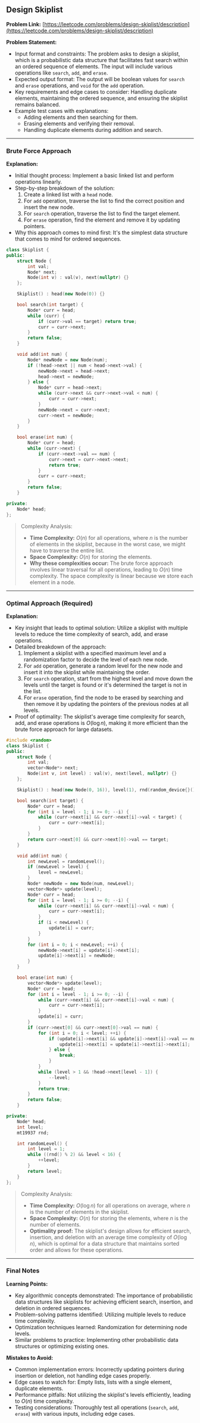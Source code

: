 ## Design Skiplist
**Problem Link:** [https://leetcode.com/problems/design-skiplist/description](https://leetcode.com/problems/design-skiplist/description)

**Problem Statement:**
- Input format and constraints: The problem asks to design a skiplist, which is a probabilistic data structure that facilitates fast search within an ordered sequence of elements. The input will include various operations like `search`, `add`, and `erase`.
- Expected output format: The output will be boolean values for `search` and `erase` operations, and `void` for the `add` operation.
- Key requirements and edge cases to consider: Handling duplicate elements, maintaining the ordered sequence, and ensuring the skiplist remains balanced.
- Example test cases with explanations: 
  - Adding elements and then searching for them.
  - Erasing elements and verifying their removal.
  - Handling duplicate elements during addition and search.

---

### Brute Force Approach
**Explanation:**
- Initial thought process: Implement a basic linked list and perform operations linearly.
- Step-by-step breakdown of the solution:
  1. Create a linked list with a `head` node.
  2. For `add` operation, traverse the list to find the correct position and insert the new node.
  3. For `search` operation, traverse the list to find the target element.
  4. For `erase` operation, find the element and remove it by updating pointers.
- Why this approach comes to mind first: It's the simplest data structure that comes to mind for ordered sequences.

```cpp
class Skiplist {
public:
    struct Node {
        int val;
        Node* next;
        Node(int v) : val(v), next(nullptr) {}
    };

    Skiplist() : head(new Node(0)) {}

    bool search(int target) {
        Node* curr = head;
        while (curr) {
            if (curr->val == target) return true;
            curr = curr->next;
        }
        return false;
    }

    void add(int num) {
        Node* newNode = new Node(num);
        if (!head->next || num < head->next->val) {
            newNode->next = head->next;
            head->next = newNode;
        } else {
            Node* curr = head->next;
            while (curr->next && curr->next->val < num) {
                curr = curr->next;
            }
            newNode->next = curr->next;
            curr->next = newNode;
        }
    }

    bool erase(int num) {
        Node* curr = head;
        while (curr->next) {
            if (curr->next->val == num) {
                curr->next = curr->next->next;
                return true;
            }
            curr = curr->next;
        }
        return false;
    }

private:
    Node* head;
};
```

> Complexity Analysis:
> - **Time Complexity:** $O(n)$ for all operations, where $n$ is the number of elements in the skiplist, because in the worst case, we might have to traverse the entire list.
> - **Space Complexity:** $O(n)$ for storing the elements.
> - **Why these complexities occur:** The brute force approach involves linear traversal for all operations, leading to $O(n)$ time complexity. The space complexity is linear because we store each element in a node.

---

### Optimal Approach (Required)
**Explanation:**
- Key insight that leads to optimal solution: Utilize a skiplist with multiple levels to reduce the time complexity of search, add, and erase operations.
- Detailed breakdown of the approach:
  1. Implement a skiplist with a specified maximum level and a randomization factor to decide the level of each new node.
  2. For `add` operation, generate a random level for the new node and insert it into the skiplist while maintaining the order.
  3. For `search` operation, start from the highest level and move down the levels until the target is found or it's determined the target is not in the list.
  4. For `erase` operation, find the node to be erased by searching and then remove it by updating the pointers of the previous nodes at all levels.
- Proof of optimality: The skiplist's average time complexity for search, add, and erase operations is $O(\log n)$, making it more efficient than the brute force approach for large datasets.

```cpp
#include <random>
class Skiplist {
public:
    struct Node {
        int val;
        vector<Node*> next;
        Node(int v, int level) : val(v), next(level, nullptr) {}
    };

    Skiplist() : head(new Node(0, 16)), level(1), rnd(random_device{}()) {}

    bool search(int target) {
        Node* curr = head;
        for (int i = level - 1; i >= 0; --i) {
            while (curr->next[i] && curr->next[i]->val < target) {
                curr = curr->next[i];
            }
        }
        return curr->next[0] && curr->next[0]->val == target;
    }

    void add(int num) {
        int newLevel = randomLevel();
        if (newLevel > level) {
            level = newLevel;
        }
        Node* newNode = new Node(num, newLevel);
        vector<Node*> update(level);
        Node* curr = head;
        for (int i = level - 1; i >= 0; --i) {
            while (curr->next[i] && curr->next[i]->val < num) {
                curr = curr->next[i];
            }
            if (i < newLevel) {
                update[i] = curr;
            }
        }
        for (int i = 0; i < newLevel; ++i) {
            newNode->next[i] = update[i]->next[i];
            update[i]->next[i] = newNode;
        }
    }

    bool erase(int num) {
        vector<Node*> update(level);
        Node* curr = head;
        for (int i = level - 1; i >= 0; --i) {
            while (curr->next[i] && curr->next[i]->val < num) {
                curr = curr->next[i];
            }
            update[i] = curr;
        }
        if (curr->next[0] && curr->next[0]->val == num) {
            for (int i = 0; i < level; ++i) {
                if (update[i]->next[i] && update[i]->next[i]->val == num) {
                    update[i]->next[i] = update[i]->next[i]->next[i];
                } else {
                    break;
                }
            }
            while (level > 1 && !head->next[level - 1]) {
                --level;
            }
            return true;
        }
        return false;
    }

private:
    Node* head;
    int level;
    mt19937 rnd;

    int randomLevel() {
        int level = 1;
        while ((rnd() % 2) && level < 16) {
            ++level;
        }
        return level;
    }
};
```

> Complexity Analysis:
> - **Time Complexity:** $O(\log n)$ for all operations on average, where $n$ is the number of elements in the skiplist.
> - **Space Complexity:** $O(n)$ for storing the elements, where $n$ is the number of elements.
> - **Optimality proof:** The skiplist's design allows for efficient search, insertion, and deletion with an average time complexity of $O(\log n)$, which is optimal for a data structure that maintains sorted order and allows for these operations.

---

### Final Notes

**Learning Points:**
- Key algorithmic concepts demonstrated: The importance of probabilistic data structures like skiplists for achieving efficient search, insertion, and deletion in ordered sequences.
- Problem-solving patterns identified: Utilizing multiple levels to reduce time complexity.
- Optimization techniques learned: Randomization for determining node levels.
- Similar problems to practice: Implementing other probabilistic data structures or optimizing existing ones.

**Mistakes to Avoid:**
- Common implementation errors: Incorrectly updating pointers during insertion or deletion, not handling edge cases properly.
- Edge cases to watch for: Empty lists, lists with a single element, duplicate elements.
- Performance pitfalls: Not utilizing the skiplist's levels efficiently, leading to $O(n)$ time complexity.
- Testing considerations: Thoroughly test all operations (`search`, `add`, `erase`) with various inputs, including edge cases.